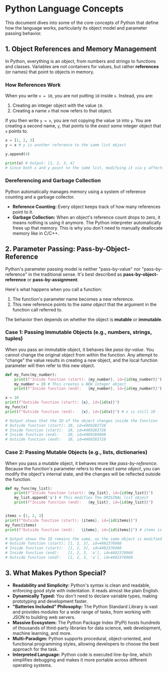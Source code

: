 # Python Language Concepts

This document dives into some of the core concepts of Python that define how the language works, particularly its object model and parameter passing behavior.

## 1. Object References and Memory Management

In Python, everything is an object, from numbers and strings to functions and classes. Variables are not containers for values, but rather **references** (or names) that point to objects in memory.

### How References Work

When you write `x = 10`, you are not putting `10` inside `x`. Instead, you are:
1.  Creating an integer object with the value `10`.
2.  Creating a name `x` that now refers to that object.

If you then write `y = x`, you are not copying the value `10` into `y`. You are creating a second name, `y`, that points to the *exact same* integer object that `x` points to.

```python
x = [1, 2, 3]
y = x # y is another reference to the same list object

y.append(4)

print(x) # Output: [1, 2, 3, 4]
# Since both x and y point to the same list, modifying it via y affects x.
```

### Dereferencing and Garbage Collection

Python automatically manages memory using a system of reference counting and a garbage collector.
*   **Reference Counting:** Every object keeps track of how many references point to it.
*   **Garbage Collection:** When an object's reference count drops to zero, it means nothing is using it anymore. The Python interpreter automatically frees up that memory. This is why you don't need to manually deallocate memory like in C/C++.

## 2. Parameter Passing: Pass-by-Object-Reference

Python's parameter passing model is neither "pass-by-value" nor "pass-by-reference" in the traditional sense. It's best described as **pass-by-object-reference** or **pass-by-assignment**.

Here's what happens when you call a function:
1.  The function's parameter name becomes a new reference.
2.  This new reference points to the *same object* that the argument in the function call referred to.

The behavior then depends on whether the object is **mutable** or **immutable**.

### Case 1: Passing Immutable Objects (e.g., numbers, strings, tuples)

When you pass an immutable object, it behaves like *pass-by-value*. You cannot change the original object from within the function. Any attempt to "change" the value results in creating a *new* object, and the local function parameter will then refer to this new object.

```python
def my_func(my_number):
    print(f"Inside function (start): {my_number}, id={id(my_number)}")
    my_number = 20 # This creates a NEW integer object
    print(f"Inside function (end):   {my_number}, id={id(my_number)}")

x = 10
print(f"Outside function (start): {x}, id={id(x)}")
my_func(x)
print(f"Outside function (end):   {x}, id={id(x)}") # x is still 10

# Output shows that the ID of the object changes inside the function
# Outside function (start): 10, id=4469283728
# Inside function (start):  10, id=4469283728
# Inside function (end):    20, id=4469284048
# Outside function (end):   10, id=4469283728
```

### Case 2: Passing Mutable Objects (e.g., lists, dictionaries)

When you pass a mutable object, it behaves more like *pass-by-reference*. Because the function's parameter refers to the *exact same object*, you can modify the object's internal state, and the changes will be reflected outside the function.

```python
def my_func(my_list):
    print(f"Inside function (start): {my_list}, id={id(my_list)}")
    my_list.append('a') # This modifies the ORIGINAL list object
    print(f"Inside function (end):   {my_list}, id={id(my_list)}")


items = [1, 2, 3]
print(f"Outside function (start): {items}, id={id(items)}")
my_func(items)
print(f"Outside function (end):   {items}, id={id(items)}") # items is now [1, 2, 3, 'a']

# Output shows the ID remains the same, as the same object is modified
# Outside function (start): [1, 2, 3], id=4492376960
# Inside function (start):  [1, 2, 3], id=4492376960
# Inside function (end):    [1, 2, 3, 'a'], id=4492376960
# Outside function (end):   [1, 2, 3, 'a'], id=4492376960
```

## 3. What Makes Python Special?

*   **Readability and Simplicity:** Python's syntax is clean and readable, enforcing good style with indentation. It reads almost like plain English.
*   **Dynamically Typed:** You don't need to declare variable types, making prototyping and development faster.
*   **"Batteries Included" Philosophy:** The Python Standard Library is vast and provides modules for a wide range of tasks, from working with JSON to building web servers.
*   **Massive Ecosystem:** The Python Package Index (PyPI) hosts hundreds of thousands of third-party libraries for data science, web development, machine learning, and more.
*   **Multi-Paradigm:** Python supports procedural, object-oriented, and functional programming styles, allowing developers to choose the best approach for the task.
*   **Interpreted Language:** Python code is executed line-by-line, which simplifies debugging and makes it more portable across different operating systems. 